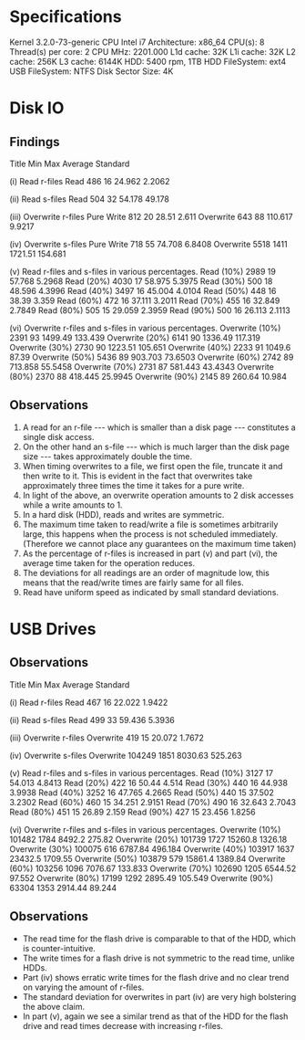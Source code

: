 # Specifications

Kernel                 3.2.0-73-generic
CPU                    Intel i7
Architecture:          x86_64
CPU(s):                8
Thread(s) per core:    2
CPU MHz:               2201.000
L1d cache:             32K
L1i cache:             32K
L2 cache:              256K
L3 cache:              6144K
HDD:                   5400 rpm, 1TB
HDD FileSystem:        ext4
USB FileSystem:        NTFS
Disk Sector Size:      4K

# Disk IO

## Findings

Title               Min         Max     Average     Standard

(i) Read r-files
Read                486         16      24.962      2.2062

(ii) Read s-files
Read                504         32      54.178      49.178

(iii) Overwrite r-files
Pure Write          812         20      28.51       2.611
Overwrite           643         88      110.617     9.9217

(iv) Overwrite s-files
Pure Write          718         55      74.708      6.8408
Overwrite           5518        1411    1721.51     154.681

(v) Read r-files and s-files in various percentages.
Read  (10%)         2989        19      57.768      5.2968
Read  (20%)         4030        17      58.975      5.3975
Read  (30%)         500         18      48.596      4.3996
Read  (40%)         3497        16      45.004      4.0104
Read  (50%)         448         16      38.39       3.359
Read  (60%)         472         16      37.111      3.2011
Read  (70%)         455         16      32.849      2.7849
Read  (80%)         505         15      29.059      2.3959
Read  (90%)         500         16      26.113      2.1113

(vi) Overwrite r-files and s-files in various percentages.
Overwrite (10%)     2391        93      1499.49     133.439
Overwrite (20%)     6141        90      1336.49     117.319
Overwrite (30%)     2730        90      1223.51     105.651
Overwrite (40%)     2233        91      1049.6       87.39
Overwrite (50%)     5436        89      903.703     73.6503
Overwrite (60%)     2742        89      713.858     55.5458
Overwrite (70%)     2731        87      581.443     43.4343
Overwrite (80%)     2370        88      418.445     25.9945
Overwrite (90%)     2145        89      260.64      10.984

## Observations

1. A read for an r-file --- which is smaller than a disk page --- constitutes a single disk access.
2. On the other hand an s-file --- which is much larger than the disk page size --- takes approximately double the time.
3. When timing overwrites to a file, we first open the file, truncate it and then write to it. This is evident in the fact that overwrites take approximately three times the time it takes for a pure write.
4. In light of the above, an overwrite operation amounts to 2 disk accesses while a write amounts to 1.
5. In a hard disk (HDD), reads and writes are symmetric.
6. The maximum time taken to read/write a file is sometimes arbitrarily large, this happens when the process is not scheduled immediately. (Therefore we cannot place any guarantees on the maximum time taken)
7. As the percentage of r-files is increased in part (v) and part (vi), the average time taken for the operation reduces.
8. The deviations for all readings are an order of magnitude low, this means that the read/write times are fairly same for all files.
9. Read have uniform speed as indicated by small standard deviations.

# USB Drives

## Observations

Title               Min         Max     Average     Standard

(i) Read r-files
Read                467         16      22.022      1.9422

(ii) Read s-files
Read                499         33      59.436      5.3936

(iii) Overwrite r-files
Overwrite           419         15      20.072      1.7672

(iv) Overwrite s-files
Overwrite           104249      1851    8030.63     525.263

(v) Read r-files and s-files in various percentages.
Read  (10%)         3127        17      54.013      4.8413
Read  (20%)         422         16      50.44       4.514
Read  (30%)         440         16      44.938      3.9938
Read  (40%)         3252        16      47.765      4.2665
Read  (50%)         440         15      37.502      3.2302
Read  (60%)         460         15      34.251      2.9151
Read  (70%)         490         16      32.643      2.7043
Read  (80%)         451         15      26.89       2.159
Read  (90%)         427         15      23.456      1.8256

(vi) Overwrite r-files and s-files in various percentages.
Overwrite (10%)     101482      1784    8492.2      275.82
Overwrite (20%)     101739      1727    15260.8     1326.18
Overwrite (30%)     100075      616     6787.84     496.184
Overwrite (40%)     103917      1637    23432.5     1709.55
Overwrite (50%)     103879      579     15861.4     1389.84
Overwrite (60%)     103256      1096    7076.67     133.833
Overwrite (70%)     102690      1205    6544.52     97.552
Overwrite (80%)     17199       1292    2895.49     105.549
Overwrite (90%)     63304       1353    2914.44     89.244

## Observations

- The read time for the flash drive is comparable to that of the HDD, which is counter-intuitive.
- The write times for a flash drive is not symmetric to the read time, unlike HDDs.
- Part (iv) shows erratic write times for the flash drive and no clear trend on varying the amount of r-files.
- The standard deviation for overwrites in part (iv) are very high bolstering the above claim.
- In part (v), again we see a similar trend as that of the HDD for the flash drive and read times decrease with increasing r-files.
